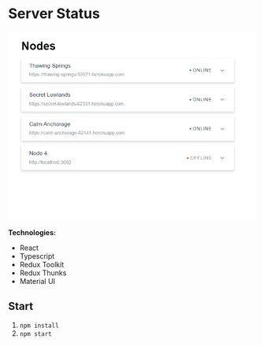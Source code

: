 # Server Status

![app](./images/main.PNG)

**Technologies:**

- React
- Typescript
- Redux Toolkit
- Redux Thunks
- Material UI

## Start 

1. `npm install`
2. `npm start`
